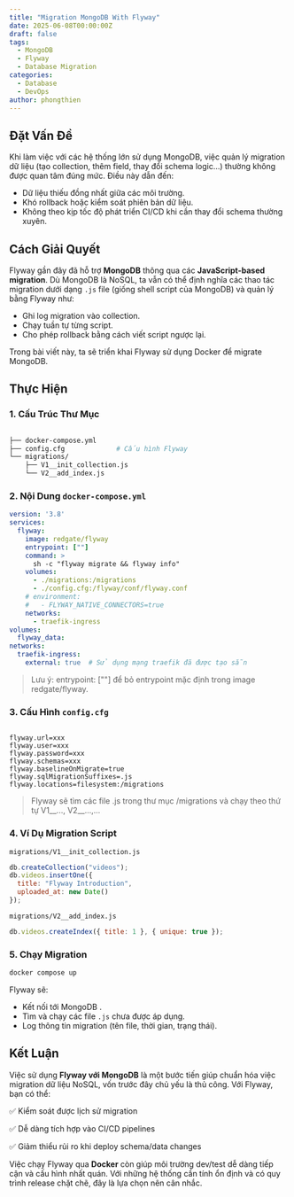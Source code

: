 ```yaml
---
title: "Migration MongoDB With Flyway"
date: 2025-06-08T00:00:00Z
draft: false
tags:
  - MongoDB
  - Flyway
  - Database Migration
categories:
  - Database
  - DevOps
author: phongthien
---
```


## Đặt Vấn Đề

Khi làm việc với các hệ thống lớn sử dụng MongoDB, việc quản lý migration dữ liệu (tạo collection, thêm field, thay đổi schema logic...) thường không được quan tâm đúng mức. Điều này dẫn đến:

- Dữ liệu thiếu đồng nhất giữa các môi trường.
- Khó rollback hoặc kiểm soát phiên bản dữ liệu.
- Không theo kịp tốc độ phát triển CI/CD khi cần thay đổi schema thường xuyên.

## Cách Giải Quyết

Flyway gần đây đã hỗ trợ **MongoDB** thông qua các **JavaScript-based migration**. Dù MongoDB là NoSQL, ta vẫn có thể định nghĩa các thao tác migration dưới dạng `.js` file (giống shell script của MongoDB) và quản lý bằng Flyway như:

- Ghi log migration vào collection.
- Chạy tuần tự từng script.
- Cho phép rollback bằng cách viết script ngược lại.

Trong bài viết này, ta sẽ triển khai Flyway sử dụng Docker để migrate MongoDB.

## Thực Hiện

### 1. Cấu Trúc Thư Mục

```bash

├── docker-compose.yml
├── config.cfg             # Cấu hình Flyway
└── migrations/
    ├── V1__init_collection.js
    └── V2__add_index.js

```

### 2. Nội Dung `docker-compose.yml`

```yaml
version: '3.8'
services:
  flyway:
    image: redgate/flyway
    entrypoint: [""]
    command: >
      sh -c "flyway migrate && flyway info"
    volumes:
      - ./migrations:/migrations
      - ./config.cfg:/flyway/conf/flyway.conf
    # environment:
    #   - FLYWAY_NATIVE_CONNECTORS=true
    networks:
      - traefik-ingress
volumes:
  flyway_data:
networks:
  traefik-ingress:
    external: true  # Sử dụng mạng traefik đã được tạo sẵn
```

> Lưu ý: entrypoint: [""] để bỏ entrypoint mặc định trong image redgate/flyway.
> 

### 3. Cấu Hình `config.cfg`

```

flyway.url=xxx
flyway.user=xxx
flyway.password=xxx
flyway.schemas=xxx
flyway.baselineOnMigrate=true
flyway.sqlMigrationSuffixes=.js
flyway.locations=filesystem:/migrations

```

> Flyway sẽ tìm các file .js trong thư mục /migrations và chạy theo thứ tự V1__..., V2__...,...
> 

### 4. Ví Dụ Migration Script

`migrations/V1__init_collection.js`

```jsx
db.createCollection("videos");
db.videos.insertOne({
  title: "Flyway Introduction",
  uploaded_at: new Date()
});

```

`migrations/V2__add_index.js`

```jsx
db.videos.createIndex({ title: 1 }, { unique: true });

```

### 5. Chạy Migration

```bash
docker compose up

```

Flyway sẽ:

- Kết nối tới MongoDB .
- Tìm và chạy các file `.js` chưa được áp dụng.
- Log thông tin migration (tên file, thời gian, trạng thái).

## Kết Luận

Việc sử dụng **Flyway với MongoDB** là một bước tiến giúp chuẩn hóa việc migration dữ liệu NoSQL, vốn trước đây chủ yếu là thủ công. Với Flyway, bạn có thể:

✅ Kiểm soát được lịch sử migration

✅ Dễ dàng tích hợp vào CI/CD pipelines

✅ Giảm thiểu rủi ro khi deploy schema/data changes

Việc chạy Flyway qua **Docker** còn giúp môi trường dev/test dễ dàng tiếp cận và cấu hình nhất quán. Với những hệ thống cần tính ổn định và có quy trình release chặt chẽ, đây là lựa chọn nên cân nhắc.
